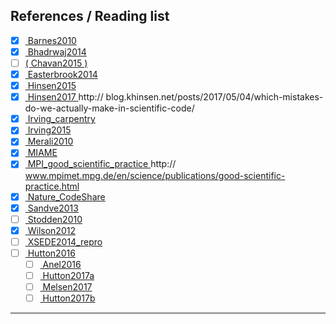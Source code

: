 ## References / Reading list

- [x] [ Barnes2010 ][Barnes2010]
- [x] [ Bhadrwaj2014 ][Bhadrwaj2014]
- [ ] [( Chavan2015 ) ][Chavan2015]
- [x] [ Easterbrook2014 ][Easterbrook2014]
- [x] [ Hinsen2015 ][Hinsen2015]
- [x] [ Hinsen2017 ][Hinsen2017] http:// blog.khinsen.net/posts/2017/05/04/which-mistakes-do-we-actually-make-in-scientific-code/
- [x] [ Irving_carpentry ][Irving_carpentry]
- [x] [ Irving2015 ][Irving2015]
- [x] [ Merali2010 ][Merali2010]
- [x] [ MIAME ][MIAME]
- [x] [ MPI_good_scientific_practice ][MPI_good_scientific_practice] http:// www.mpimet.mpg.de/en/science/publications/good-scientific-practice.html
- [x] [ Nature_CodeShare ][Nature_CodeShare]
- [x] [ Sandve2013 ][Sandve2013]
- [ ] [ Stodden2010 ][Stodden2010]
- [x] [ Wilson2012 ][Wilson2012]
- [ ] [ XSEDE2014_repro ][XSEDE2014_repro]
- [ ] [ Hutton2016 ][Hutton2016]
    - [ ] [ Anel2016 ][Anel2016]
    - [ ] [ Hutton2017a ][Hutton2017a]
    - [ ] [ Melsen2017 ][Melsen2017]
    - [ ] [ Hutton2017b ][Hutton2017b]

[Barnes2010]: https://www.nature.com/news/2010/101013/full/467753a.html

[Bhadrwaj2014]: https://arxiv.org/abs/1409.0798

[Chavan2015]: https://arxiv.org/abs/1506.04815

[Easterbrook2014]: http://www.nature.com/ngeo/journal/v7/n11/full/ngeo2283.html

[Hinsen2015]: https://khinsen.wordpress.com/2015/01/07/why-bitwise-reproducibility-matters/

[Hinsen2017]: http://blog.khinsen.net/posts/2017/05/04/which-mistakes-do-we-actually-make-in-scientific-code/

[Irving_carpentry]: http://damienirving.github.io/capstone-oceanography/03-data-provenance.html

[Irving2015]: http://journals.ametsoc.org/doi/full/10.1175/BAMS-D-15-00010.1

[Merali2010]: https://www.nature.com/doifinder/10.1038/467775a

[MIAME]: http://fged.org/projects/miame/

[MPI_good_scientific_practice]: http://www.mpimet.mpg.de/en/science/publications/good-scientific-practice.html

[Nature_CodeShare]: https://www.nature.com/news/code-share-1.16232

[Sandve2013]: http://journals.plos.org/ploscompbiol/article?id=10.1371/journal.pcbi.1003285

[Stodden2010]: https://papers.ssrn.com/sol3/papers.cfm?abstract_id=1550193

[Wilson2012]: https://arxiv.org/abs/1210.0530

[XSEDE2014_repro]: https://www.xsede.org/documents/659353/d90df1cb-62b5-47c7-9936-2de11113a40f

[Hutton2016]: http://onlinelibrary.wiley.com/doi/10.1002/2016WR019285/full

[Anel2016]: http://onlinelibrary.wiley.com/doi/10.1002/2016WR020190/full

[Hutton2017a]: http://onlinelibrary.wiley.com/doi/10.1002/2017WR020480/full

[Melsen2017]: http://onlinelibrary.wiley.com/doi/10.1002/2016WR020208/full

[Hutton2017b]: http://onlinelibrary.wiley.com/doi/10.1002/2017WR020476/full

---

